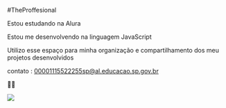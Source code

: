 #TheProffesional

Estou estudando na Alura

Estou me desenvolvendo na linguagem JavaScript

Utilizo esse espaço para minha organização e compartilhamento dos meu projetos desenvolvidos

contato :
00001115522255sp@al.educacao.sp.gov.br

🔫🧟

![](https://encrypted-tbn0.gstatic.com/images?q=tbn:ANd9GcSjbxJ3-k943Flu5LGmodCi9Im7E9nVS5zwGg&s)


